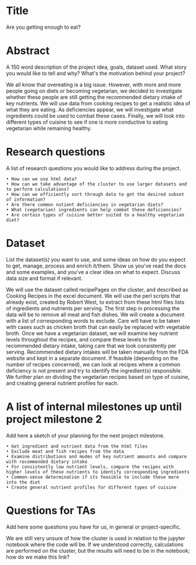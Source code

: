 ﻿# Title

Are you getting enough to eat?

# Abstract
A 150 word description of the project idea, goals, dataset used. What story you would like to tell and why? What's the motivation behind your project?

We all know that overeating is a big issue. However, with more and more people going on diets or becoming vegetarian, we decided to investigate whether these people are still getting the recommended dietary intake of key nutrients. We will use data from cooking recipes to get a realistic idea of what they are eating. As deficiencies appear, we will investigate what ingredients could be used to combat these cases. Finally, we will look into different types of cuisine to see if one is more conductive to eating vegetarian while remaining healthy.

# Research questions
A list of research questions you would like to address during the project.

    • How can we use html data?
    • How can we take advantage of the cluster to use larger datasets and to perform calculations?
    • How can we efficiently sort through data to get the desired subset of information?
    • Are there common nutient deficiencies in vegetarian diets?
    • What (vegetarian) ingredients can help combat these deficiencies?
    • Are certain types of cuisine better suited to a healthy vegetarian diet?

# Dataset
List the dataset(s) you want to use, and some ideas on how do you expect to get, manage, process and enrich it/them. Show us you've read the docs and some examples, and you've a clear idea on what to expect. Discuss data size and format if relevant.

We will use the dataset called recipePages on the cluster, and described as Cooking Recipes in the excel document. We will use the perl scripts that already exist, created by Robert West, to extract from these html files lists of ingredients and nutrients per serving.
The first step in processing the data will be to remove all meat and fish dishes. We will create a document with a list of corresponding words to exclude. Care will have to be taken with cases such as chicken broth that can easily be replaced with vegetable broth.
Once we have a vegetarian dataset, we will examine key nutrient levels throughout the recipes, and compare these levels to the recommended dietary intake, taking care that we look consistently per serving. Recommended dietary intakes will be taken manually from the FDA website and kept in a separate document. If feasible (depending on the number of recipes concerned), we can look at recipes where a common deficiency is not present and try to identify the ingredient(s) responsible. We further plan on dividing the vegetarian recipes based on type of cuisine, and creating general nutrient profiles for each.

# A list of internal milestones up until project milestone 2
Add here a sketch of your planning for the next project milestone.

    • Get ingredient and nutrient data from the html files
    • Exclude meat and fish recipes from the data
    • Examine distributions and modes of key nutrient amounts and compare with recommended dietary intake
    • For consistently low nutrient levels, compare the recipes with higher levels of these nutrients to identify corresponding ingredients
    • Common-sense determination if its feasible to include these more into the diet
    • Create general nutrient profiles for different types of cuisine



# Questions for TAs
Add here some questions you have for us, in general or project-specific.

We are still very unsure of how the cluster is used in relation to the jupyter notebook where the code will be. If we understood correctly, calculations are performed on the cluster, but the results will need to be in the notebook; how do we make this link?
